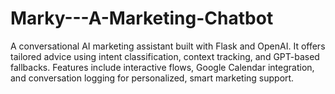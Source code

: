 # Marky---A-Marketing-Chatbot
A conversational AI marketing assistant built with Flask and OpenAI. It offers tailored advice using intent classification, context tracking, and GPT-based fallbacks. Features include interactive flows, Google Calendar integration, and conversation logging for personalized, smart marketing support.
